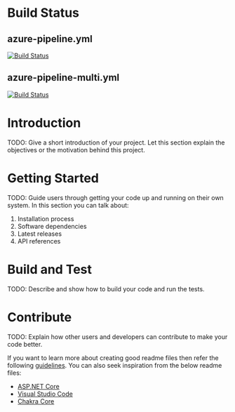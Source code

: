 # Build Status

## azure-pipeline.yml
[![Build Status](https://dev.azure.com/ainaba-mscom/AzureSamples/_apis/build/status/ayuina.xamarin-android-cicd?branchName=merge)](https://dev.azure.com/ainaba-mscom/AzureSamples/_build/latest?definitionId=17&branchName=merge)

## azure-pipeline-multi.yml
[![Build Status](https://dev.azure.com/ainaba-mscom/AzureSamples/_apis/build/status/parallel-demo_ayuina.xamarin-android-cicd?branchName=master)](https://dev.azure.com/ainaba-mscom/AzureSamples/_build/latest?definitionId=18&branchName=master)

# Introduction 
TODO: Give a short introduction of your project. Let this section explain the objectives or the motivation behind this project. 

# Getting Started
TODO: Guide users through getting your code up and running on their own system. In this section you can talk about:
1.	Installation process
2.	Software dependencies
3.	Latest releases
4.	API references

# Build and Test
TODO: Describe and show how to build your code and run the tests. 

# Contribute
TODO: Explain how other users and developers can contribute to make your code better. 

If you want to learn more about creating good readme files then refer the following [guidelines](https://docs.microsoft.com/en-us/azure/devops/repos/git/create-a-readme?view=azure-devops). You can also seek inspiration from the below readme files:
- [ASP.NET Core](https://github.com/aspnet/Home)
- [Visual Studio Code](https://github.com/Microsoft/vscode)
- [Chakra Core](https://github.com/Microsoft/ChakraCore)